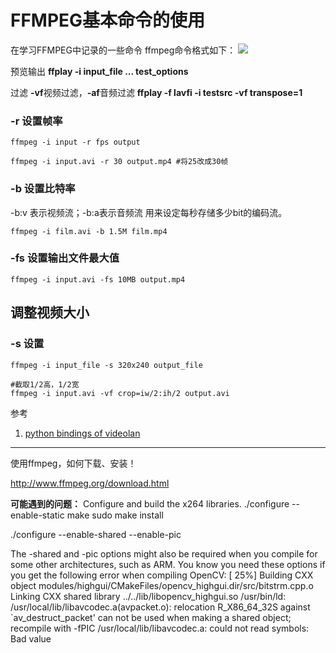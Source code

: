 # FFMPEG基本命令的使用

在学习FFMPEG中记录的一些命令
ffmpeg命令格式如下：
![]("/images/ffmpeg.png")

预览输出
**ffplay -i input_file ... test_options**

过滤
**-vf**视频过滤，**-af**音频过滤
**ffplay -f lavfi -i testsrc -vf transpose=1**

###  -r 设置帧率
```shell
ffmpeg -i input -r fps output 

ffmpeg -i input.avi -r 30 output.mp4 #将25改成30帧
```

### -b 设置比特率
-b:v 表示视频流；-b:a表示音频流
用来设定每秒存储多少bit的编码流。
```
ffmpeg -i film.avi -b 1.5M film.mp4
```

### -fs 设置输出文件最大值
``` 
ffmpeg -i input.avi -fs 10MB output.mp4
```

## 调整视频大小
### -s 设置
```shell
ffmpeg -i input_file -s 320x240 output_file
```
```shell
#截取1/2高，1/2宽
ffmpeg -i input.avi -vf crop=iw/2:ih/2 output.avi 
```

参考
1. [python bindings of videolan](https://wiki.videolan.org/Python_bindings)



--------
使用ffmpeg，如何下载、安装！

http://www.ffmpeg.org/download.html


**可能遇到的问题：**
Configure and build the x264 libraries.
./configure --enable-static
make
sudo make install

./configure --enable-shared --enable-pic

The -shared and -pic options might also be required when you compile for some other architectures, such as ARM. You know you need these options if you get the following error when compiling OpenCV:
[ 25%] Building CXX object modules/highgui/CMakeFiles/opencv_highgui.dir/src/bitstrm.cpp.o
Linking CXX shared library ../../lib/libopencv_highgui.so
/usr/bin/ld: /usr/local/lib/libavcodec.a(avpacket.o): relocation R_X86_64_32S against `av_destruct_packet' can not be used when making a shared object; recompile with -fPIC
/usr/local/lib/libavcodec.a: could not read symbols: Bad value